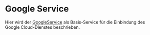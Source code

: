 # Google Service


Hier wird der [GoogleService](./GoogleService.md) als Basis-Service für die Einbindung des Google Cloud-Dienstes beschrieben.